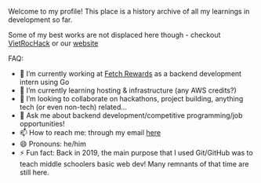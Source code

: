 Welcome to my profile! This place is a history archive of all my learnings in development so far.

Some of my best works are not displaced here though - checkout [VietRocHack](https://github.com/VietRocHack) or our [website](https://vietrochack.com)

FAQ:
- 🔭 I’m currently working at [Fetch Rewards](https://fetch.com) as a backend development intern using Go
- 🌱 I’m currently learning hosting & infrastructure (any AWS credits?)
- 👯 I’m looking to collaborate on hackathons, project building, anything tech (or even non-tech) related...
- 💬 Ask me about backend development/competitive programming/job opportunities!
- 📫 How to reach me: through my email [here](mailto:lamphamthedev@gmail.com)
- 😄 Pronouns: he/him
- ⚡ Fun fact: Back in 2019, the main purpose that I used Git/GitHub was to teach middle schoolers basic web dev! Many remnants of that time are still here.

